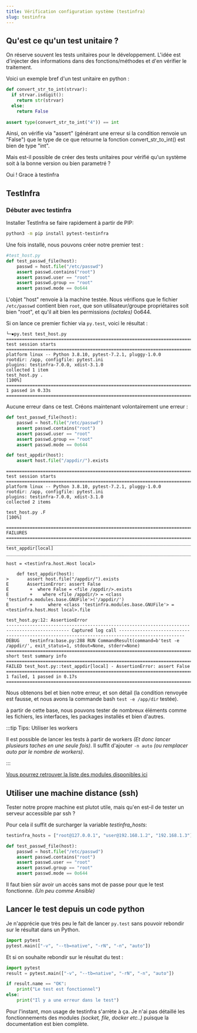 ```yaml
---
title: Vérification configuration système (testinfra)
slug: testinfra
---
```



## Qu'est ce qu'un test unitaire ? 
On réserve souvent les tests unitaires pour le développement. L'idée est d'injecter des informations dans des fonctions/méthodes et d'en vérifier le traitement. 

Voici un exemple bref d'un test unitaire en python : 

```python
def convert_str_to_int(strvar):
  if strvar.isdigit():
    return str(strvar)
  else:
    return False
    
assert type(convert_str_to_int("4")) == int
```

Ainsi, on vérifie via "assert" (générant une erreur si la condition renvoie un "False") que le type de ce que retourne la fonction convert_str_to_int() est bien de type "int". 

Mais est-il possible de créer des tests unitaires pour vérifié qu'un système soit à la bonne version ou bien parametré ? 

Oui ! Grace à testinfra

## TestInfra

### Débuter avec testinfra

Installer TestInfra se faire rapidement à partir de PIP: 
```bash
python3 -m pip install pytest-testinfra
```

Une fois installé, nous pouvons créer notre premier test : 

```python
#test_host.py
def test_passwd_file(host):
    passwd = host.file("/etc/passwd")
    assert passwd.contains("root")
    assert passwd.user == "root"
    assert passwd.group == "root"
    assert passwd.mode == 0o644 
```
L'objet "host" renvoie à la machine testée. Nous vérifions que le fichier `/etc/passwd` contient bien `root`, que son utilisateur/groupe propriétaires soit bien "root", et qu'il ait bien les permissions *(octales)* 0o644.

Si on lance ce premier fichier via `py.test`, voici le résultat : 
```
└─▪py.test test_host.py       
============================================================================================= test session starts ==============================================================================================
platform linux -- Python 3.8.10, pytest-7.2.1, pluggy-1.0.0
rootdir: /app, configfile: pytest.ini
plugins: testinfra-7.0.0, xdist-3.1.0
collected 1 item                                                                                                                                                                                               
test_host.py .                                                                                                                                                                                           [100%]
============================================================================================== 1 passed in 0.33s ===============================================================================================
```
Aucune erreur dans ce test. Créons maintenant volontairement une erreur : 

```python
def test_passwd_file(host):
    passwd = host.file("/etc/passwd")
    assert passwd.contains("root")
    assert passwd.user == "root"
    assert passwd.group == "root"
    assert passwd.mode == 0o644    

def test_appdir(host):
    assert host.file("/appdir/").exists
```

```
============================================================================================= test session starts ==============================================================================================
platform linux -- Python 3.8.10, pytest-7.2.1, pluggy-1.0.0
rootdir: /app, configfile: pytest.ini
plugins: testinfra-7.0.0, xdist-3.1.0
collected 2 items                                                                                                                                                                                              

test_host.py .F                                                                                                                                                                                          [100%]

=================================================================================================== FAILURES ===================================================================================================
______________________________________________________________________________________________ test_appdir[local] ______________________________________________________________________________________________

host = <testinfra.host.Host local>

    def test_appdir(host):
>       assert host.file("/appdir/").exists
E       AssertionError: assert False
E        +  where False = <file /appdir/>.exists
E        +    where <file /appdir/> = <class 'testinfra.modules.base.GNUFile'>('/appdir/')
E        +      where <class 'testinfra.modules.base.GNUFile'> = <testinfra.host.Host local>.file

test_host.py:12: AssertionError
---------------------------------------------------------------------------------------------- Captured log call -----------------------------------------------------------------------------------------------
DEBUG    testinfra:base.py:288 RUN CommandResult(command=b'test -e /appdir/', exit_status=1, stdout=None, stderr=None)
=========================================================================================== short test summary info ============================================================================================
FAILED test_host.py::test_appdir[local] - AssertionError: assert False
========================================================================================= 1 failed, 1 passed in 0.17s ==========================================================================================
```
Nous obtenons bel et bien notre erreur, et son détail (la condition renvoyée est fausse, et nous avons la commande bash `test -e /app/dir` testée). 

à partir de cette base, nous pouvons tester de nombreux éléments comme les fichiers, les interfaces, les packages installés et bien d'autres.

:::tip Tips: Utiliser les workers

Il est possible de lancer les tests à partir de workers *(Et donc lancer plusieurs taches en une seule fois)*. 
Il suffit d'ajouter `-n auto` *(ou remplacer auto par le nombre de workers)*. 

:::

[Vous pourrez retrouver la liste des modules disponibles ici](https://testinfra.readthedocs.io/en/latest/modules.html)

## Utiliser une machine distance (ssh)

Tester notre propre machine est plutot utile, mais qu'en est-il de tester un serveur accessible par ssh ? 

Pour cela il suffit de surcharger la variable *testinfra_hosts*: 
```python
testinfra_hosts = ["root@127.0.0.1", "user@192.168.1.2", "192.168.1.3"]

def test_passwd_file(host):
    passwd = host.file("/etc/passwd")
    assert passwd.contains("root")
    assert passwd.user == "root"
    assert passwd.group == "root"
    assert passwd.mode == 0o644    
```

Il faut bien sûr avoir un accès sans mot de passe pour que le test fonctionne. *(Un peu comme Ansible)*

## Lancer le test depuis un code python

Je n'apprécie que très peu le fait de lancer `py.test` sans pouvoir rebondir sur le résultat dans un Python.

```python
import pytest
pytest.main(["-v", "--tb=native", "-rN", "-n", "auto"]) 
```

Et si on souhaite rebondir sur le résultat du test : 

```python
import pytest
result = pytest.main(["-v", "--tb=native", "-rN", "-n", "auto"]) 

if result.name == "OK":
    print("Le test est fonctionnel")
else:
    print("Il y a une erreur dans le test")
```

Pour l'instant, mon usage de testinfra s'arrète à ça. Je n'ai pas détaillé les fonctionnements des modules *(socket, file, docker etc..)* puisque la documentation est bien complète. 

